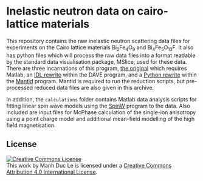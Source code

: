 # Inelastic neutron data on cairo-lattice materials

This repository contains the raw inelastic neutron scattering data files for experiments on the Cairo lattice materials Bi<sub>2</sub>Fe<sub>4</sub>O<sub>9</sub> and Bi<sub>4</sub>Fe<sub>5</sub>O<sub>13</sub>F.
It also has python files which will process the raw data files into a format readable by the standard data visualisation package, MSlice, used for these data. 
There are three incarnations of this program, [the original](http://mslice.isis.rl.ac.uk/Main_Page) which requires Matlab, an [IDL rewrite](https://www.ncnr.nist.gov/dave/download.html) within the DAVE program, and a [Python rewrite](https://mantidproject.github.io/mslice/) within the [Mantid](https://download.mantidproject.org/) program.
Mantid is required to run the reduction scripts, but pre-processed reduced data files are also given in this archive.

In addition, the `calculations` folder contains Matlab data analysis scripts for fitting linear spin wave models using the [SpinW](https://spinw.org/) program to the data.
Also included are input files for McPhase calculation of the single-ion anisotropy using a point charge model and additional mean-field modelling of the high field magnetisation.

## License

<a rel="license" href="http://creativecommons.org/licenses/by/4.0/"><img alt="Creative Commons License" style="border-width:0" src="https://i.creativecommons.org/l/by/4.0/88x31.png" /></a><br />This work by Manh Duc Le is licensed under a <a rel="license" href="http://creativecommons.org/licenses/by/4.0/">Creative Commons Attribution 4.0 International License</a>.
